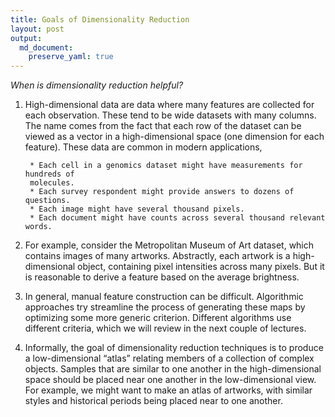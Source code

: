 ```yaml
---
title: Goals of Dimensionality Reduction
layout: post
output: 
  md_document:
    preserve_yaml: true
---
```


*When is dimensionality reduction helpful?*

1.  High-dimensional data are data where many features are collected for
    each observation. These tend to be wide datasets with many columns.
    The name comes from the fact that each row of the dataset can be
    viewed as a vector in a high-dimensional space (one dimension for
    each feature). These data are common in modern applications,

         * Each cell in a genomics dataset might have measurements for hundreds of
         molecules.
         * Each survey respondent might provide answers to dozens of questions.
         * Each image might have several thousand pixels.
         * Each document might have counts across several thousand relevant words.

2.  For example, consider the Metropolitan Museum of Art dataset, which
    contains images of many artworks. Abstractly, each artwork is a
    high-dimensional object, containing pixel intensities across many
    pixels. But it is reasonable to derive a feature based on the
    average brightness.

3.  In general, manual feature construction can be difficult.
    Algorithmic approaches try streamline the process of generating
    these maps by optimizing some more generic criterion. Different
    algorithms use different criteria, which we will review in the next
    couple of lectures.

4.  Informally, the goal of dimensionality reduction techniques is to
    produce a low-dimensional “atlas” relating members of a collection
    of complex objects. Samples that are similar to one another in the
    high-dimensional space should be placed near one another in the
    low-dimensional view. For example, we might want to make an atlas of
    artworks, with similar styles and historical periods being placed
    near to one another.
